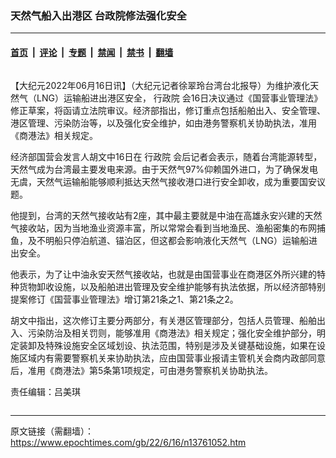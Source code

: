 ### 天然气船入出港区 台政院修法强化安全

---

#### [首页](../../../..?n13761052) &nbsp;|&nbsp; [评论](../../../../../epoch-comment?n13761052) &nbsp;|&nbsp; [专题](../../../../../epoch-special?n13761052) &nbsp;|&nbsp; [禁闻](../../../../../epoch-news?n13761052) &nbsp;|&nbsp; [禁书](../../../../../books?n13761052) &nbsp;|&nbsp; [翻墙](https://github.com/gfw-breaker/nogfw/blob/master/README.md?n13761052)


<div class="column" id="artbody" itemprop="articleBody">
 <!-- article content begin -->
 <p>
  【大纪元2022年06月16日讯】（大纪元记者徐翠玲台湾台北报导）为维护液化天然气（LNG）运输船进出港区安全，
  <ok href="https://www.epochtimes.com/gb/tag/%E8%A1%8C%E6%94%BF%E9%99%A2.html">
   行政院
  </ok>
  会16日决议通过《国营事业管理法》修正草案，将函请立法院审议。经济部指出，修订重点包括船舶出入、安全管理、港区管理、污染防治等，以及强化安全维护，如由港务警察机关协助执法，准用《商港法》相关规定。
 </p>
 <p>
  经济部国营会发言人胡文中16日在
  <ok href="https://www.epochtimes.com/gb/tag/%E8%A1%8C%E6%94%BF%E9%99%A2.html">
   行政院
  </ok>
  会后记者会表示，随着台湾能源转型，天然气成为台湾最主要发电来源。由于天然气97%仰赖国外进口，为了确保发电无虞，天然气运输船能够顺利抵达天然气接收港口进行安全卸收，成为重要国安议题。
 </p>
 <p>
  他提到，台湾的天然气接收站有2座，其中最主要就是中油在高雄永安兴建的天然气接收站，因为当地渔业资源丰富，所以常常会看到当地渔民、渔船密集的布网捕鱼，及不明船只停泊航道、锚泊区，但这都会影响液化天然气（LNG）运输船进出安全。
 </p>
 <p>
  他表示，为了让中油永安天然气接收站，也就是由国营事业在商港区外所兴建的特种货物卸收设施，以及船舶进出管理及安全维护能够有执法依据，所以经济部特别提案修订《国营事业管理法》增订第21条之1、第21条之2。
 </p>
 <p>
  胡文中指出，这次修订主要分两部分，有关港区管理部分，包括人员管理、船舶出入、污染防治及相关罚则，能够准用《商港法》相关规定；强化安全维护部分，明定装卸及特殊设施安全区域划设、执法范围，特别是涉及关键基础设施，如果在设施区域内有需要警察机关来协助执法，应由国营事业报请主管机关会商内政部同意后，准用《商港法》第5条第1项规定，可由港务警察机关协助执法。
 </p>
 <p>
  责任编辑：吕美琪
 </p>
 <!-- article content end -->
</div>


---

原文链接（需翻墙）：https://www.epochtimes.com/gb/22/6/16/n13761052.htm